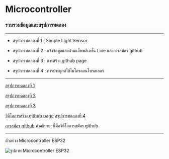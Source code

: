 # Microcontroller
### รวบรวมข้อมูลและสรุปการทดลอง
------------------------------------------------------------------------------------------------------------------------

- สรุปการทดลองที่ 1 : Simple Light Sensor

- สรุปการทดลองที่ 2 : แจ้งข้อมูลแสงผ่านแอ็พพลิเคชั่น Line และการสมัคร github

- สรุปการทดลองที่ 3 : การสร้าง github page

- สรุปการทดลองที่ 4 : การประยุกต์ใช้ไมโครคอนโทรลเลอร์

------------------------------------------------------------------------------------------------------------------------

[สรุปการทดลองที่ 1]( https://drive.google.com/file/d/1CWMHzG7praOnAvKrZqJm2DZUOXdcmZti/view)

[สรุปการทดลองที่ 2]( https://drive.google.com/file/d/1BG4vGvc1oB3P3RhKlyB71m1nVLJ4AlAT/view)

[สรุปการทดลองที่ 3](https://drive.google.com/file/d/1cF7U8T5Vt73PheFQaNJILwBEQsmTUU5j/view)

[วิดีโอการสร้าง github page](https://youtu.be/lQcKnl19uXM)
   [สรุปการทดลองที่ 4]( https://youtu.be/Wk8EePyv_oU)

[การสมัคร github]( https://www.youtube.com/watch?v=EhphCVYKeeI)
คำอธิบาย: นี่คือวิดีโอการสมัคร github

------------------------------------------------------------------------------------------------------------------------

ตัวอย่าง Microcontroller ESP32

![รูปภาพ Microcontroller ESP32](https://cz.lnwfile.com/_/cz/_raw/nr/6r/t6.jpg)
